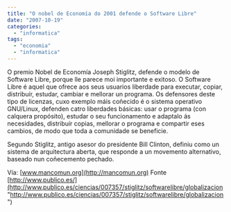 ```yaml
---
title: "O nobel de Economía do 2001 defende o Software Libre"
date: "2007-10-19"
categories: 
  - "informatica"
tags: 
  - "economia"
  - "informatica"
---
```


O premio Nobel de Economía Joseph Stiglitz, defende o modelo de Software Libre, porque lle parece moi importante e exitoso. O Software Libre é aquel que ofrece aos seus usuarios liberdade para executar, copiar, distribuír, estudar, cambiar e mellorar un programa. Os defensores deste tipo de licenzas, cuxo exemplo máis coñecido é o sistema operativo GNU/Linux, defenden catro liberdades básicas: usar o programa (con calquera propósito), estudar o seu funcionamento e adaptalo ás necesidades, distribuír copias, mellorar o programa e compartir eses cambios, de modo que toda a comunidade se beneficie.

Segundo Stiglitz, antigo asesor do presidente Bill Clinton, definiu como un sistema de arquitectura aberta, que responde a un movemento alternativo, baseado nun coñecemento pechado.

Vía: [www.mancomun.org](http://mancomun.org) Fonte [http://www.publico.es/](http://www.publico.es/ciencias/007357/stiglitz/softwarelibre/globalizacion "http://www.publico.es/ciencias/007357/stiglitz/softwarelibre/globalizacion")
